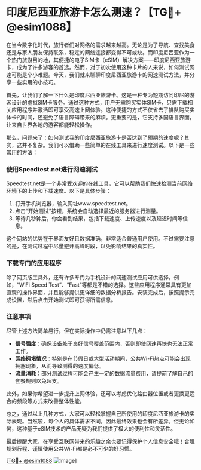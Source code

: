 # 印度尼西亚旅游卡怎么测速？【TG💪+ @esim1088】

在当今数字化时代，旅行者们对网络的需求越来越高。无论是为了导航、查找美食还是与家人朋友保持联系，稳定的网络连接都变得不可或缺。而印度尼西亚作为一个热门旅游目的地，其便捷的电子SIM卡（eSIM）解决方案——印度尼西亚旅游卡，成为了许多游客的首选。然而，对于初次使用这种卡片的人来说，如何测试网速可能是个小难题。今天，我们就来聊聊印度尼西亚旅游卡的网速测试方法，并分享一些实用的小技巧。

首先，让我们了解一下什么是印度尼西亚旅游卡。这是一种专为短期访问印尼的游客设计的虚拟SIM卡服务。通过这种方式，用户无需购买实体SIM卡，只需下载相关应用程序并激活即可享受高速上网体验。这种便捷的方式不仅省去了排队购买实体卡的时间，还避免了语言障碍带来的麻烦。更重要的是，它支持多国语言界面，让来自世界各地的游客都能轻松操作。

那么，问题来了：如何测试我的印度尼西亚旅游卡是否达到了预期的速度呢？其实，这并不复杂。我们可以借助一些简单的在线工具来进行速度测试。以下是一些常用的方法：

### 使用Speedtest.net进行网速测试

Speedtest.net是一个非常受欢迎的在线工具，它可以帮助我们快速检测当前网络环境下的上传和下载速度。以下是具体步骤：

1. 打开手机浏览器，输入网址www.speedtest.net。
2. 点击“开始测试”按钮，系统会自动选择最近的服务器进行测量。
3. 等待几秒钟后，你会看到结果，包括下载速度、上传速度以及延迟时间等信息。

这个网站的优势在于界面友好且数据准确，非常适合普通用户使用。不过需要注意的是，在测试过程中尽量避开高峰时段，以免影响结果的真实性。

### 下载专门的应用程序

除了网页版工具外，还有许多专门为手机设计的网速测试应用可供选择。例如，“WiFi Speed Test”、“Fast”等都是不错的选择。这些应用程序通常具有更加直观的操作界面，并且能够提供更详细的数据分析报告。安装完成后，按照提示完成设置，然后点击开始测试即可获得所需信息。

### 注意事项

尽管上述方法简单易行，但在实际操作中仍需注意以下几点：

- **信号强度**：确保设备处于良好信号覆盖范围内，否则即使网速再快也无法正常工作。
- **网络拥堵情况**：特别是在节假日或大型活动期间，公共Wi-Fi热点可能会出现拥塞现象，从而导致测得的速度偏低。
- **流量消耗**：部分测试过程可能会产生一定的数据流量费用，请提前了解自己的套餐规则以免超支。

此外，如果你希望进一步提升上网体验，还可以考虑优化路由器位置或者更换更适合的频段等方式来改善整体性能。

总之，通过以上几种方式，大家可以轻松掌握自己所使用的印度尼西亚旅游卡的实际表现。当然啦，每个人的具体需求不同，因此最终效果也会有所差异。但无论如何，这种基于eSIM技术的产品无疑为我们提供了极大的便利性和灵活性。

最后提醒大家，在享受互联网带来的乐趣之余也要记得保护个人信息安全哦！合理规划行程、谨慎使用公共Wi-Fi都是必不可少的好习惯。

[[TG💪+ @esim1088](https://t.me/s/esim1088) ![Image](https://i.postimg.cc/4NQfJmqS/Snipaste-2025-05-13-00-14-12.png)]